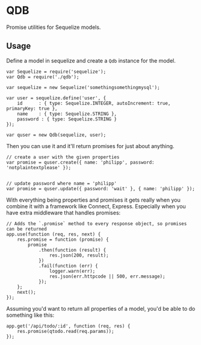 QDB
===

Promise utilities for Sequelize models.

Usage
-----

Define a model in sequelize and create a `Qdb` instance for the model.

    var Sequelize = require('sequelize');
    var Qdb = require('./qdb');

	var sequelize = new Sequelize('somethingsomethingmysql');

    var user = sequelize.define('user', {
        id      : { type: Sequelize.INTEGER, autoIncrement: true, primaryKey: true },
        name    : { type: Sequelize.STRING },
        password : { type: Sequelize.STRING }
    });

    var quser = new Qdb(sequelize, user);

Then you can use it and it'll return promises for just about anything.

	// create a user with the given properties
    var promise = quser.create({ name: 'philipp', password: 'notplaintextplease' });


	// update password where name = 'philipp'
	var promise = quser.update({ password: 'wait' }, { name: 'philipp' });

With everything being properties and promises it gets really when you combine it with a framework like Connect, Express. Especially when you have extra middleware that handles promises:

    // Adds the `.promise` method to every response object, so promises can be returned
    app.use(function (req, res, next) {
        res.promise = function (promise) {
            promise
                .then(function (result) {
                    res.json(200, result);
                })
                .fail(function (err) {
                    logger.warn(err);
                    res.json(err.httpcode || 500, err.message);
                });
        };
        next();
    });

Assuming you'd want to return all properties of a model, you'd be able to do something like this:

    app.get('/api/todo/:id', function (req, res) {
        res.promise(qtodo.read(req.params));
    });
